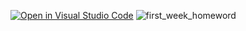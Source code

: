 [![Open in Visual Studio Code](https://classroom.github.com/assets/open-in-vscode-f059dc9a6f8d3a56e377f745f24479a46679e63a5d9fe6f495e02850cd0d8118.svg)](https://classroom.github.com/online_ide?assignment_repo_id=6445896&assignment_repo_type=AssignmentRepo)
![first_week_homeword](https://user-images.githubusercontent.com/94120462/143855235-6930ad04-ff46-4ace-9f31-328e56667cd0.gif)
